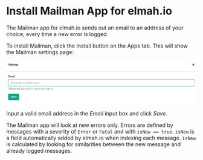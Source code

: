 # Install Mailman App for elmah.io

The Mailman app for elmah.io sends out an email to an address of your choice, every time a new error is logged.

To install Mailman, click the Install button on the Apps tab. This will show the Mailman settings page:

![Mailman Settings](images/mailmansettings.png)

Input a valid email address in the _Email_ input box and click _Save_.

The Mailman app will look at new errors only. Errors are defined by messages with a severity of `Error` or `Fatal` and with `isNew == true`. `isNew` is a field automatically added by elmah.io when indexing each message. `isNew` is calculated by looking for similarities between the new message and already logged messages.